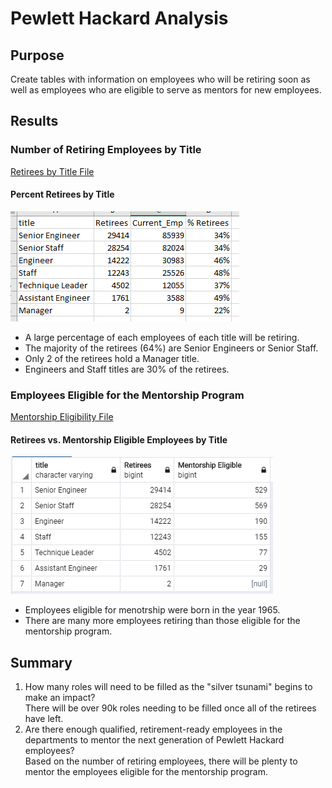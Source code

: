 # Pewlett Hackard Analysis
## Purpose
Create tables with information on employees who will be retiring soon as well as employees who are eligible to serve as mentors for new employees.  

## Results
### Number of Retiring Employees by Title
[Retirees by Title File](./Data/retiring_titles.csv)  
#### Percent Retirees by Title  
![Percent Retirees by Title](./Queries/PercentRetirees.PNG)

* A large percentage of each employees of each title will be retiring.
* The majority of the retirees (64%) are Senior Engineers or Senior Staff.
* Only 2 of the retirees hold a Manager title.
* Engineers and Staff titles are 30% of the retirees.
  
### Employees Eligible for the Mentorship Program
[Mentorship Eligibility File](./Data/mentorship_eligibility.csv)  
#### Retirees vs. Mentorship Eligible Employees by Title  
![Retirees vs. Mentorship Eligible Employees by Title](./Queries/Retierees_Mentees.PNG)
  
* Employees eligible for menotrship were born in the year 1965.
* There are many more employees retiring than those eligible for the mentorship program.
  
## Summary
1. How many roles will need to be filled as the "silver tsunami" begins to make an impact?  
   There will be over 90k roles needing to be filled once all of the retirees have left.
2. Are there enough qualified, retirement-ready employees in the departments to mentor the next generation of Pewlett Hackard employees?  
Based on the number of retiring employees, there will be plenty to mentor the employees eligible for the mentorship program.
